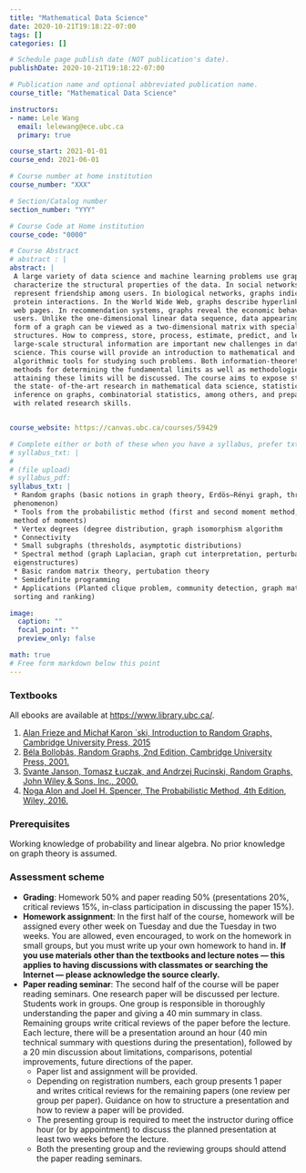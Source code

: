 ```yaml
---
title: "Mathematical Data Science"
date: 2020-10-21T19:18:22-07:00
tags: []
categories: []

# Schedule page publish date (NOT publication's date).
publishDate: 2020-10-21T19:18:22-07:00

# Publication name and optional abbreviated publication name.
course_title: "Mathematical Data Science"

instructors:
- name: Lele Wang
  email: lelewang@ece.ubc.ca
  primary: true

course_start: 2021-01-01
course_end: 2021-06-01

# Course number at home institution
course_number: "XXX"

# Section/Catalog number
section_number: "YYY"

# Course Code at Home institution
course_code: "0000"

# Course Abstract
# abstract : |
abstract: |
 A large variety of data science and machine learning problems use graphs to
 characterize the structural properties of the data. In social networks, graphs
 represent friendship among users. In biological networks, graphs indicate
 protein interactions. In the World Wide Web, graphs describe hyperlinks between
 web pages. In recommendation systems, graphs reveal the economic behaviors of
 users. Unlike the one-dimensional linear data sequence, data appearing in the
 form of a graph can be viewed as a two-dimensional matrix with special
 structures. How to compress, store, process, estimate, predict, and learn such
 large-scale structural information are important new challenges in data
 science. This course will provide an introduction to mathematical and
 algorithmic tools for studying such problems. Both information-theoretic
 methods for determining the fundamental limits as well as methodologies for
 attaining these limits will be discussed. The course aims to expose students to
 the state- of-the-art research in mathematical data science, statistical
 inference on graphs, combinatorial statistics, among others, and prepare them
 with related research skills.


course_website: https://canvas.ubc.ca/courses/59429

# Complete either or both of these when you have a syllabus, prefer txt!
# syllabus_txt: |
#
# (file upload)
# syllabus_pdf:
syllabus_txt: |
 * Random graphs (basic notions in graph theory, Erdös–Rényi graph, threshold
 phenomenon)
 * Tools from the probabilistic method (first and second moment method, the
 method of moments)
 * Vertex degrees (degree distribution, graph isomorphism algorithm
 * Connectivity
 * Small subgraphs (thresholds, asymptotic distributions)
 * Spectral method (graph Laplacian, graph cut interpretation, perturbation of
 eigenstructures)
 * Basic random matrix theory, pertubation theory
 * Semidefinite programming
 * Applications (Planted clique problem, community detection, graph matching,
 sorting and ranking)

image:
  caption: ""
  focal_point: ""
  preview_only: false

math: true
# Free form markdown below this point
---
```


### Textbooks
All ebooks are available at https://www.library.ubc.ca/.

1. [Alan Frieze and Michał Karon ́ ski, Introduction to Random Graphs, Cambridge
University Press,
2015](https://www.cambridge.org/core/books/introduction-to-random-graphs/0F67A19795B731B0C97EAB5BB5748CF2)
1. [Béla Bollobás, Random Graphs, 2nd Edition, Cambridge University Press,
   2001.](https://www.cambridge.org/core/books/random-graphs/E21023008001CFA182CE666F5028489F)
1. [Svante Janson, Tomasz Łuczak, and Andrzej Rucinski, Random Graphs, John
Wiley & Sons, Inc.,
2000.](https://onlinelibrary.wiley.com/doi/pdf/10.1002/9781118032718)
1. [Noga Alon and Joel H. Spencer, The Probabilistic Method, 4th Edition, Wiley,
   2016.](https://onlinelibrary.wiley.com/doi/pdf/10.1002/0471722154)

### Prerequisites
Working knowledge of probability and linear algebra. No prior knowledge on graph
theory is assumed.

### Assessment scheme
* **Grading**: Homework 50% and paper reading 50% (presentations 20%, critical
  reviews 15%, in-class participation in discussing the paper 15%).
* **Homework assignment**: In the first half of the course, homework will be
  assigned every other week on Tuesday and due the Tuesday in two weeks. You are
  allowed, even encouraged, to work on the homework in small groups, but you
  must write up your own homework to hand in. **If you use materials other than
  the textbooks and lecture notes — this applies to having discussions with
  classmates or searching the Internet — please acknowledge the source
  clearly.**
* **Paper reading seminar**: The second half of the course will be paper reading
  seminars. One research paper will be discussed per lecture. Students work in
  groups. One group is responsible in thoroughly understanding the paper and
  giving a 40 min summary in class. Remaining groups write critical reviews of
  the paper before the lecture. Each lecture, there will be a presentation
  around an hour (40 min technical summary with questions during the
  presentation), followed by a 20 min discussion about limitations, comparisons,
  potential improvements, future directions of the paper.
    * Paper list and assignment will be provided.
    * Depending on registration numbers, each group presents 1 paper and writes
    critical reviews for the remaining papers (one review per group per paper).
    Guidance on how to structure a presentation and how to review a paper will
    be provided.
    * The presenting group is required to meet the instructor during office hour
    (or by appointment) to discuss the planned presentation at least two weeks
    before the lecture.
    * Both the presenting group and the reviewing groups should attend the paper
    reading seminars.
